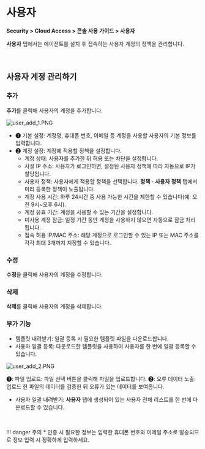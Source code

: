 # 사용자

**Security > Cloud Access > 콘솔 사용 가이드 > 사용자**

**사용자** 탭에서는 에이전트를 설치 후 접속하는 사용자 계정의 정책을 관리합니다.

<br>

## 사용자 계정 관리하기

### 추가

**추가**를 클릭해 사용자의 계정을 추가합니다. 

![user_add_1.PNG](https://kr1-api-object-storage.nhncloudservice.com/v1/AUTH_2acdfabf4efe4efc8a04c00b348110c9/cdn_origin/prod_cloud_access/2025.06.24/user_add_1.png)

* ➊ 기본 설정: 계정명, 휴대폰 번호, 이메일 등 계정을 사용할 사용자의 기본 정보를 입력합니다. 
* ➋ 계정 설정: 계정에 적용할 정책을 설정합니다.
    * 계정 상태: 사용자를 추가한 뒤 허용 또는 차단을 설정합니다.
    * 사설 IP 주소: 사용자가 로그인하면, 설정된 사용자 정책에 따라 자동으로 IP가 할당됩니다.
    * 사용자 정책: 사용자에게 적용할 정책을 선택합니다. **정책 - 사용자 정책** 탭에서 미리 등록한 정책이 노출됩니다. 
    * 계정 사용 시간: 하루 24시간 중 사용 가능한 시간을 제한할 수 있습니다(예: 오전 9시~오후 6시).
    * 계정 유효 기간: 계정을 사용할 수 있는 기간을 설정합니다.
    * 미사용 계정 잠금: 일정 기간 동안 계정을 사용하지 않으면 자동으로 잠금 처리됩니다.
    * 접속 허용 IP/MAC 주소: 해당 계정으로 로그인할 수 있는 IP 또는 MAC 주소를 각각 최대 3개까지 지정할 수 있습니다.

### 수정

**수정**을 클릭해 사용자의 계정을 수정합니다.

### 삭제

**삭제**를 클릭해 사용자의 계정을 삭제합니다.

### 부가 기능

* 템플릿 내려받기: 일괄 등록 시 필요한 템플릿 파일을 다운로드합니다.
* 사용자 일괄 등록: 다운로드한 템플릿을 사용하여 사용자를 한 번에 일괄 등록할 수 있습니다.

![user_add_2.PNG](https://kr1-api-object-storage.nhncloudservice.com/v1/AUTH_2acdfabf4efe4efc8a04c00b348110c9/cdn_origin/prod_cloud_access/2025.06.24/user_add_2.png)

➊: 파일 업로드: 파일 선택 버튼을 클릭해 파일을 업로드합니다.
➋: 오류 데이터 노출: 업로드 한 파일의 데이터를 검증한 뒤 오류가 있는 데이터를 보여줍니다.

* 사용자 일괄 내려받기: **사용자** 탭에 생성되어 있는 사용자 전체 리스트를 한 번에 다운로드할 수 있습니다.

<br>

!!! danger 주의
    * 인증 시 필요한 정보는 입력한 휴대폰 번호와 이메일 주소로 발송되므로 정보 입력 시 정확하게 입력하세요.